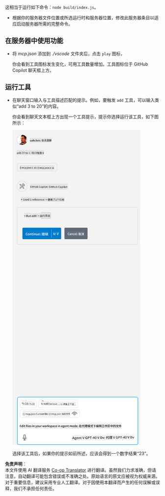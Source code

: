 <!--
CO_OP_TRANSLATOR_METADATA:
{
  "original_hash": "5ef8f5821c1a04f7b1fc4f15098ecab8",
  "translation_date": "2025-07-13T19:39:34+00:00",
  "source_file": "03-GettingStarted/04-vscode/solution/README.md",
  "language_code": "zh"
}
-->
这相当于运行如下命令：`node build/index.js`。

- 根据你的服务器文件位置或所选运行时和服务器位置，修改此服务器条目以适应启动服务器所需的完整命令。

## 在服务器中使用功能

- 将 *mcp.json* 添加到 *./vscode* 文件夹后，点击 `play` 图标，

    你会看到工具图标发生变化，可用工具数量增加。工具图标位于 GitHub Copilot 聊天框上方。

## 运行工具

- 在聊天窗口输入与工具描述匹配的提示。例如，要触发 `add` 工具，可以输入类似“add 3 to 20”的内容。

    你会看到聊天文本框上方出现一个工具提示，提示你选择运行该工具，如下图所示：

    ![VS Code indicating it wanting to run a tool](../../../../../translated_images/vscode-agent.d5a0e0b897331060518fe3f13907677ef52b879db98c64d68a38338608f3751e.zh.png)

    选择该工具后，如果你的提示如前所述，应该会得到一个数字结果“23”。

**免责声明**：  
本文件使用 AI 翻译服务 [Co-op Translator](https://github.com/Azure/co-op-translator) 进行翻译。虽然我们力求准确，但请注意，自动翻译可能包含错误或不准确之处。原始语言的原文应被视为权威来源。对于重要信息，建议采用专业人工翻译。对于因使用本翻译而产生的任何误解或误释，我们不承担任何责任。